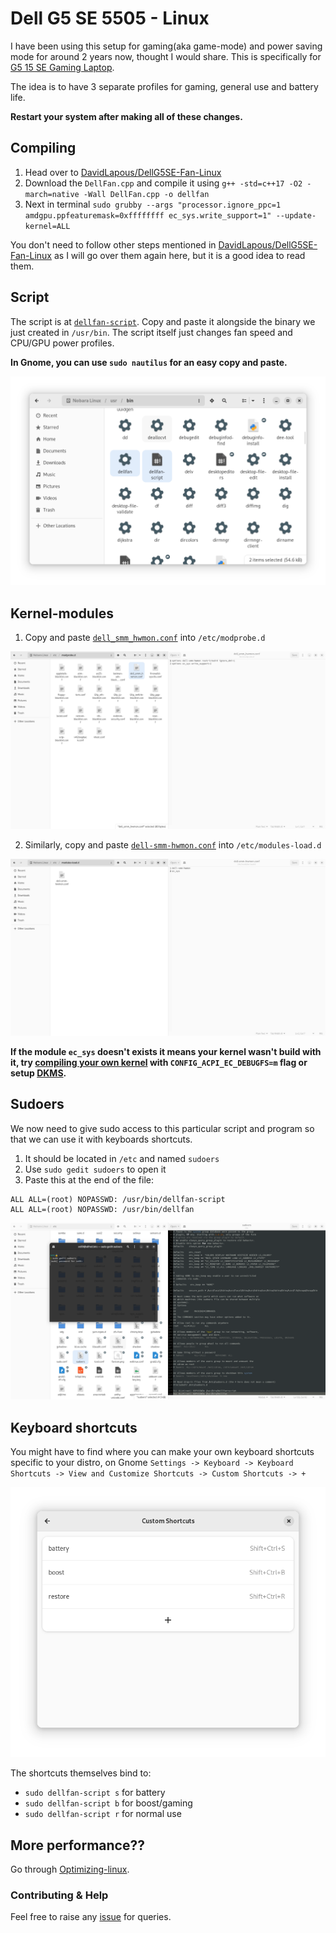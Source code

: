 # Dell G5 SE 5505 - Linux

I have been using this setup for gaming(aka game-mode) and power saving mode for around 2 years now, thought I would
share. This is specifically for [G5 15 SE Gaming Laptop](https://www.dell.com/ae/p/g-series-15-5505-laptop/pd).

The idea is to have 3 separate profiles for gaming, general use and battery life.

**Restart your system after making all of these changes.**

## Compiling

1. Head over to [DavidLapous/DellG5SE-Fan-Linux](https://github.com/DavidLapous/DellG5SE-Fan-Linux)
2. Download the `DellFan.cpp` and compile it using `g++ -std=c++17 -O2 -march=native -Wall DellFan.cpp -o dellfan`
3. Next in
   terminal `sudo grubby --args "processor.ignore_ppc=1 amdgpu.ppfeaturemask=0xffffffff ec_sys.write_support=1" --update-kernel=ALL`

You don't need to follow other steps mentioned
in [DavidLapous/DellG5SE-Fan-Linux](https://github.com/DavidLapous/DellG5SE-Fan-Linux) as I will go over them again
here,
but it is a good idea to read them.

## Script

The script is at [`dellfan-script`](dellfan-script). Copy and paste it alongside the binary we just created
in `/usr/bin`.
The script itself just changes fan speed and CPU/GPU power profiles.

**In Gnome, you can use `sudo nautilus` for an easy copy and paste.**

![script](readme_resources/script.png)

## Kernel-modules

1. Copy and paste [`dell_smm_hwmon.conf`](dell_smm_hwmon.conf) into `/etc/modprobe.d`

![dell_smm_hwmon.conf](readme_resources/dell_smm_hwmon.conf.png)

2. Similarly, copy and paste [`dell-smm-hwmon.conf`](dell-smm-hwmon.conf) into `/etc/modules-load.d`

![dell-smm-hwmon.conf](readme_resources/dell-smm-hwmon.conf.png)

**If the module `ec_sys` doesn't exists it means your kernel wasn't build with it,
try [compiling your own kernel](https://github.com/sn99/Optimizing-linux#compiling-your-kernel)
with `CONFIG_ACPI_EC_DEBUGFS=m` flag or setup [DKMS](https://wiki.archlinux.org/title/Dynamic_Kernel_Module_Support).**

## Sudoers

We now need to give sudo access to this particular script and program so that we can use it with keyboards shortcuts.

1. It should be located in `/etc` and named `sudoers`
2. Use `sudo gedit sudoers` to open it
3. Paste this at the end of the file:

```
ALL ALL=(root) NOPASSWD: /usr/bin/dellfan-script
ALL ALL=(root) NOPASSWD: /usr/bin/dellfan
```

![sudoers](readme_resources/sudoers.png)

## Keyboard shortcuts

You might have to find where you can make your own keyboard shortcuts specific to your distro, on
Gnome `Settings -> Keyboard -> Keyboard Shortcuts -> View and Customize Shortcuts -> Custom Shortcuts -> +`

![shortcuts](readme_resources/shortcuts.png)

The shortcuts themselves bind to:

- `sudo dellfan-script s` for battery
- `sudo dellfan-script b` for boost/gaming
- `sudo dellfan-script r` for normal use

## More performance??

Go through [Optimizing-linux](https://github.com/sn99/Optimizing-linux).

### Contributing & Help

Feel free to raise any [issue](https://github.com/sn99/DellG5SE-Linux/issues/new) for queries.
